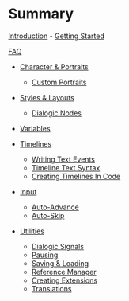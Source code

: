 # Summary

[Introduction](introduction.md)
    - [Getting Started](getting-started.md)

[FAQ](faq.md)

- [Character & Portraits](characters-and-portraits.md)
  
  - [Custom Portraits](custom-portraits.md)

- [Styles & Layouts](styles-and-layouts.md)
  
  - [Dialogic Nodes](dialogic-nodes.md)

- [Variables](variables.md)

- [Timelines]()
  
  - [Writing Text Events](./writing-text-events.md)
  - [Timeline Text Syntax](timeline-text-syntax.md)
  - [Creating Timelines In Code](creating-timelines-in-code.md)

- [Input]()
  
  - [Auto-Advance](auto-advance.md)
  - [Auto-Skip](auto-skip.md)

- [Utilities]()
  
  - [Dialogic Signals](dialogic-signals.md)
  - [Pausing](pausing.md)
  - [Saving & Loading](saving-and-loading.md)
  - [Reference Manager](reference-manager.md)
  - [Creating Extensions](creating-extensions.md)
  - [Translations](translation.md)
